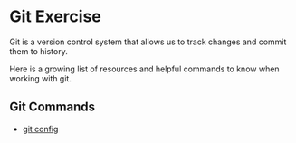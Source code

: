 # Git Exercise
Git is a version control system that allows us to track changes and commit them to history.

Here is a growing list of resources and helpful commands to know when working with git.

## Git Commands

- [git config](./Commands/Config.md)

